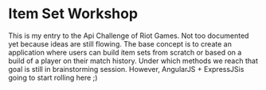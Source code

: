 # Item Set Workshop

This is my entry to the Api Challenge of Riot Games. Not too documented yet because ideas are still flowing. The base 
concept is to create an application where users can build item sets from scratch or based on a build of a player on
their match history. Under which methods we reach that goal is still in brainstorming session. However,
AngularJS + ExpressJSis going to start rolling here ;)